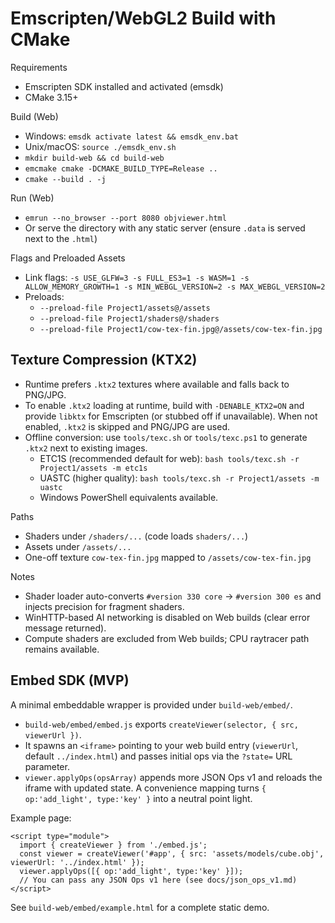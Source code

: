 Emscripten/WebGL2 Build with CMake
==================================

Requirements
- Emscripten SDK installed and activated (emsdk)
- CMake 3.15+

Build (Web)
- Windows: `emsdk activate latest && emsdk_env.bat`
- Unix/macOS: `source ./emsdk_env.sh`
- `mkdir build-web && cd build-web`
- `emcmake cmake -DCMAKE_BUILD_TYPE=Release ..`
- `cmake --build . -j`

Run (Web)
- `emrun --no_browser --port 8080 objviewer.html`
- Or serve the directory with any static server (ensure `.data` is served next to the `.html`)

Flags and Preloaded Assets
- Link flags: `-s USE_GLFW=3 -s FULL_ES3=1 -s WASM=1 -s ALLOW_MEMORY_GROWTH=1 -s MIN_WEBGL_VERSION=2 -s MAX_WEBGL_VERSION=2`
- Preloads:
  - `--preload-file Project1/assets@/assets`
  - `--preload-file Project1/shaders@/shaders`
  - `--preload-file Project1/cow-tex-fin.jpg@/assets/cow-tex-fin.jpg`

Texture Compression (KTX2)
--------------------------

- Runtime prefers `.ktx2` textures where available and falls back to PNG/JPG.
- To enable `.ktx2` loading at runtime, build with `-DENABLE_KTX2=ON` and provide `libktx` for Emscripten (or stubbed off if unavailable). When not enabled, `.ktx2` is skipped and PNG/JPG are used.
- Offline conversion: use `tools/texc.sh` or `tools/texc.ps1` to generate `.ktx2` next to existing images.
  - ETC1S (recommended default for web): `bash tools/texc.sh -r Project1/assets -m etc1s`
  - UASTC (higher quality): `bash tools/texc.sh -r Project1/assets -m uastc`
  - Windows PowerShell equivalents available.

Paths
- Shaders under `/shaders/...` (code loads `shaders/...`)
- Assets under `/assets/...`
- One-off texture `cow-tex-fin.jpg` mapped to `/assets/cow-tex-fin.jpg`

Notes
- Shader loader auto-converts `#version 330 core` → `#version 300 es` and injects precision for fragment shaders.
- WinHTTP-based AI networking is disabled on Web builds (clear error message returned).
- Compute shaders are excluded from Web builds; CPU raytracer path remains available.

Embed SDK (MVP)
----------------

A minimal embeddable wrapper is provided under `build-web/embed/`.

- `build-web/embed/embed.js` exports `createViewer(selector, { src, viewerUrl })`.
- It spawns an `<iframe>` pointing to your web build entry (`viewerUrl`, default `../index.html`) and passes initial ops via the `?state=` URL parameter.
- `viewer.applyOps(opsArray)` appends more JSON Ops v1 and reloads the iframe with updated state. A convenience mapping turns `{ op:'add_light', type:'key' }` into a neutral point light.

Example page:

```
<script type="module">
  import { createViewer } from './embed.js';
  const viewer = createViewer('#app', { src: 'assets/models/cube.obj', viewerUrl: '../index.html' });
  viewer.applyOps([{ op:'add_light', type:'key' }]);
  // You can pass any JSON Ops v1 here (see docs/json_ops_v1.md)
</script>
```

See `build-web/embed/example.html` for a complete static demo.
